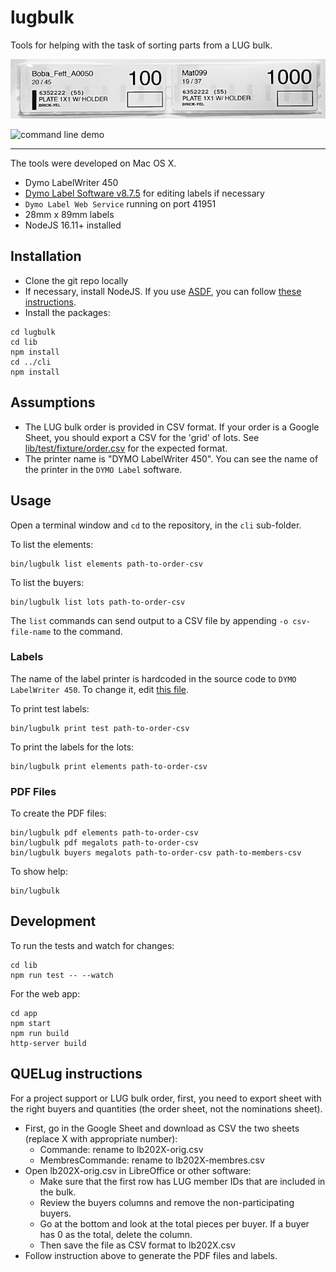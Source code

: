 lugbulk
======

Tools for helping with the task of sorting parts from a LUG bulk.

![label example](/doc/example.jpg)

![command line demo](/doc/command-line-demo.gif)

-----

The tools were developed on Mac OS X.

- Dymo LabelWriter 450
- [Dymo Label Software v8.7.5](https://download.dymo.com/dymo/Software/Mac/DLS8Setup.8.7.5.dmg) for editing labels if necessary
- `Dymo Label Web Service` running on port 41951
- 28mm x 89mm labels
- NodeJS 16.11+ installed


Installation
-----

- Clone the git repo locally
- If necessary, install NodeJS. If you use [ASDF](https://github.com/asdf-vm/asdf), you can follow [these instructions](https://github.com/asdf-vm/asdf-nodejs).
- Install the packages:

```
cd lugbulk
cd lib
npm install
cd ../cli
npm install
```

Assumptions
-----

- The LUG bulk order is provided in CSV format. If your order is a Google Sheet, you should export a CSV for the 'grid' of lots. See [lib/test/fixture/order.csv](/lib/test/fixtures/order.csv) for the expected format.
- The printer name is "DYMO LabelWriter 450". You can see the name of the printer in the `DYMO Label` software.

Usage
----

Open a terminal window and `cd` to the repository, in the `cli` sub-folder.

To list the elements:

    bin/lugbulk list elements path-to-order-csv

To list the buyers:

    bin/lugbulk list lots path-to-order-csv

The `list` commands can send output to a CSV file by appending `-o csv-file-name` to the command.

### Labels

The name of the label printer is hardcoded in the source code to `DYMO LabelWriter 450`. To change it, edit [this file](https://github.com/frahugo/lugbulk/blob/master/cli/src/cmds/print_cmds/elements.js#L133).

To print test labels:

    bin/lugbulk print test path-to-order-csv

To print the labels for the lots:

    bin/lugbulk print elements path-to-order-csv

### PDF Files

To create the PDF files:

    bin/lugbulk pdf elements path-to-order-csv
    bin/lugbulk pdf megalots path-to-order-csv
    bin/lugbulk buyers megalots path-to-order-csv path-to-members-csv

To show help:

    bin/lugbulk

Development
---

To run the tests and watch for changes:

    cd lib
    npm run test -- --watch

For the web app:

    cd app
    npm start
    npm run build
    http-server build

QUELug instructions
---

For a project support or LUG bulk order, first, you need to export sheet with the right
buyers and quantities (the order sheet, not the nominations sheet).

- First, go in the Google Sheet and download as CSV the two sheets (replace X with appropriate number):
    - Commande: rename to lb202X-orig.csv
    - MembresCommande: rename to lb202X-membres.csv
- Open lb202X-orig.csv in LibreOffice or other software:
    - Make sure that the first row has LUG member IDs that are included in the bulk.
    - Review the buyers columns and remove the non-participating buyers.
    - Go at the bottom and look at the total pieces per buyer. If a buyer has 0 as the total, delete the column.
    - Then save the file as CSV format to lb202X.csv
- Follow instruction above to generate the PDF files and labels.
